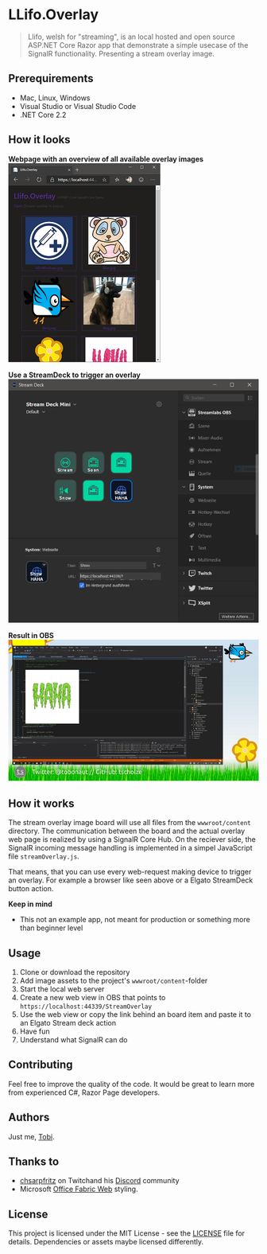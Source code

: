 # LLifo.Overlay

> Llifo, welsh for &quot;streaming&quot;, is an local hosted and open source ASP.NET Core Razor app that demonstrate a simple usecase of the SignalR functionality. Presenting a stream overlay image.

## Prerequirements
- Mac, Linux, Windows
- Visual Studio or Visual Studio Code
- .NET Core 2.2

## How it looks

**Webpage with an overview of all available overlay images**
![Overlay board items page](_docs/browser.PNG) 

**Use a StreamDeck to trigger an overlay**
![Streamdeck with Button](_docs/streamdeck.PNG) 

**Result in OBS**
![Overlay in OBS](_docs/stream.png)

## How it works

The stream overlay image board will use all files from the `wwwroot/content` directory. The communication between the board and the actual overlay web page is realized by using a SignalR Core Hub.
On the reciever side, the SignalR incoming message handling is implemented in a simpel JavaScript file `streamOverlay.js`.  

That means, that you can use every web-request making device to trigger an overlay. For example a browser like seen above or a Elgato StreamDeck button action.

**Keep in mind**
* This not an example app, not meant for production or something more than beginner level

## Usage

1. Clone or download the repository
2. Add image assets to the project's `wwwroot/content`-folder
3. Start the local web server
4. Create a new web view in OBS that points to `https://localhost:44339/StreamOverlay`
5. Use the web view or copy the link behind an board item and paste it to an Elgato Stream deck action
6. Have fun
7. Understand what SignalR can do

## Contributing

Feel free to improve the quality of the code. It would be great to learn more from experienced C#, Razor Page developers.

## Authors

Just me, [Tobi]([https://tscholze.github.io).

## Thanks to

* [chsarpfritz](https://github.com/TwitchLib/TwitchLib) on Twitchand his [Discord](https://discord.gg/RnJhrJq) community
* Microsoft [Office Fabric Web](https://developer.microsoft.com/en-us/fabric#/styles/web) styling.

## License

This project is licensed under the MIT License - see the [LICENSE](LICENSE.md) file for details.
Dependencies or assets maybe licensed differently.